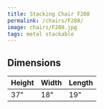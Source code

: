```yaml
---
title: Stacking Chair F208
permalink: /chairs/F208/
image: chairs/F208.jpg
tags: metal stackable
---
```



## Dimensions

Height | Width | Length
-------|-------|-------
37"    | 18"   | 19"